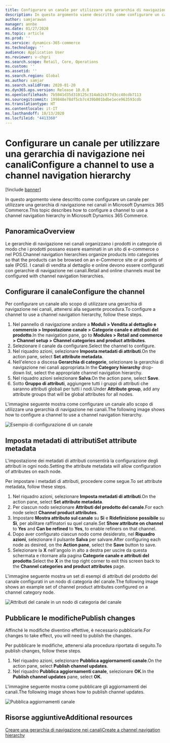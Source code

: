 ```yaml
---
title: Configurare un canale per utilizzare una gerarchia di navigazione nei canali
description: In questo argomento viene descritto come configurare un canale per utilizzare una gerarchia di navigazione nei canali in Microsoft Dynamics 365 Commerce.
author: samjarawan
manager: annbe
ms.date: 01/27/2020
ms.topic: article
ms.prod: ''
ms.service: dynamics-365-commerce
ms.technology: ''
audience: Application User
ms.reviewer: v-chgri
ms.search.scope: Retail, Core, Operations
ms.custom: ''
ms.assetid: ''
ms.search.region: Global
ms.author: samjar
ms.search.validFrom: 2020-01-20
ms.dyn365.ops.version: Release 10.0.8
ms.openlocfilehash: 7b5041d35d310125c314ab2cb77d3cc40cdb7113
ms.sourcegitcommit: 199848e78df5cb7c439b001bdbe1ece963593cdb
ms.translationtype: HT
ms.contentlocale: it-IT
ms.lasthandoff: 10/13/2020
ms.locfileid: "4413360"
---
```

# <a name="configure-a-channel-to-use-a-channel-navigation-hierarchy"></a><span data-ttu-id="cd0af-103">Configurare un canale per utilizzare una gerarchia di navigazione nei canali</span><span class="sxs-lookup"><span data-stu-id="cd0af-103">Configure a channel to use a channel navigation hierarchy</span></span>


[!include [banner](includes/banner.md)]

<span data-ttu-id="cd0af-104">In questo argomento viene descritto come configurare un canale per utilizzare una gerarchia di navigazione nei canali in Microsoft Dynamics 365 Commerce.</span><span class="sxs-lookup"><span data-stu-id="cd0af-104">This topic describes how to configure a channel to use a channel navigation hierarchy in Microsoft Dynamics 365 Commerce.</span></span>

## <a name="overview"></a><span data-ttu-id="cd0af-105">Panoramica</span><span class="sxs-lookup"><span data-stu-id="cd0af-105">Overview</span></span>

<span data-ttu-id="cd0af-106">Le gerarchie di navigazione nei canali organizzano i prodotti in categorie di modo che i prodotti possano essere esaminati in un sito di e-commerce o nel POS.</span><span class="sxs-lookup"><span data-stu-id="cd0af-106">Channel navigation hierarchies organize products into categories so that the products can be browsed on an e-Commerce site or at points of sale (POS).</span></span> <span data-ttu-id="cd0af-107">I canali di vendita al dettaglio e online devono essere configurati con gerarchie di navigazione nei canali.</span><span class="sxs-lookup"><span data-stu-id="cd0af-107">Retail and online channels must be configured with channel navigation hierarchies.</span></span>

## <a name="configure-the-channel"></a><span data-ttu-id="cd0af-108">Configurare il canale</span><span class="sxs-lookup"><span data-stu-id="cd0af-108">Configure the channel</span></span>

<span data-ttu-id="cd0af-109">Per configurare un canale allo scopo di utilizzare una gerarchia di navigazione nei canali, attenersi alla seguente procedura.</span><span class="sxs-lookup"><span data-stu-id="cd0af-109">To configure a channel to use a channel navigation hierarchy, follow these steps.</span></span>

1. <span data-ttu-id="cd0af-110">Nel pannello di navigazione andare a **Moduli \> Vendita al dettaglio e commercio \> Impostazione canale \> Categorie canale e attributi del prodotto**.</span><span class="sxs-lookup"><span data-stu-id="cd0af-110">In the navigation pane, go to **Modules \> Retail and commerce \> Channel setup \> Channel categories and product attributes**.</span></span>
1. <span data-ttu-id="cd0af-111">Selezionare il canale da configurare.</span><span class="sxs-lookup"><span data-stu-id="cd0af-111">Select the channel to configure.</span></span>
1. <span data-ttu-id="cd0af-112">Nel riquadro azioni, selezionare **Imposta metadati di attributi**.</span><span class="sxs-lookup"><span data-stu-id="cd0af-112">On the action pane, select **Set attribute metadata**.</span></span>
1. <span data-ttu-id="cd0af-113">Nell'elenco a discesa **Gerarchia di categorie**, selezionare la gerarchia di navigazione nei canali appropriata.</span><span class="sxs-lookup"><span data-stu-id="cd0af-113">In the **Category hierarchy** drop-down list, select the appropriate channel navigation hierarchy.</span></span>
1. <span data-ttu-id="cd0af-114">Nel riquadro azioni selezionare **Salva**.</span><span class="sxs-lookup"><span data-stu-id="cd0af-114">On the action pane, select **Save**.</span></span>
1. <span data-ttu-id="cd0af-115">Sotto **Gruppo di attributi**, aggiungere tutti i gruppi di attributi che saranno attributi globali per tutti i nodi.</span><span class="sxs-lookup"><span data-stu-id="cd0af-115">Under **Attribute group**, add any attribute groups that will be global attributes for all nodes.</span></span>

<span data-ttu-id="cd0af-116">L'immagine seguente mostra come configurare un canale allo scopo di utilizzare una gerarchia di navigazione nei canali.</span><span class="sxs-lookup"><span data-stu-id="cd0af-116">The following image shows how to configure a channel to use a channel navigation hierarchy.</span></span>

![Esempio di configurazione di un canale](media/configure-channel-hierarchy-1.png)

## <a name="set-attribute-metadata"></a><span data-ttu-id="cd0af-118">Imposta metadati di attributi</span><span class="sxs-lookup"><span data-stu-id="cd0af-118">Set attribute metadata</span></span>

<span data-ttu-id="cd0af-119">L'impostazione dei metadati di attributi consentirà la configurazione degli attributi in ogni nodo.</span><span class="sxs-lookup"><span data-stu-id="cd0af-119">Setting the attribute metadata will allow configuration of attributes on each node.</span></span>

<span data-ttu-id="cd0af-120">Per impostare i metadati di attributi, procedere come segue.</span><span class="sxs-lookup"><span data-stu-id="cd0af-120">To set attribute metadata, follow these steps.</span></span>

1. <span data-ttu-id="cd0af-121">Nel riquadro azioni, selezionare **Imposta metadati di attributi**.</span><span class="sxs-lookup"><span data-stu-id="cd0af-121">On the action pane, select **Set attribute metadata**.</span></span>
1. <span data-ttu-id="cd0af-122">Per ciascun nodo selezionare **Attributi del prodotto del canale**.</span><span class="sxs-lookup"><span data-stu-id="cd0af-122">For each node select **Channel product attributes**.</span></span>
1. <span data-ttu-id="cd0af-123">Impostare **Mostra attributo sul canale** su **Sì** e **Ridefinizione possibile** su **Sì**, per abilitare raffinatori su quel canale.</span><span class="sxs-lookup"><span data-stu-id="cd0af-123">Set **Show attribute on channel** to **Yes** and **Can be refined** to **Yes**, to enable refiners on that channel.</span></span>
1. <span data-ttu-id="cd0af-124">Dopo aver configurato ciascun nodo come desiderato, nel **Riquadro azioni**, selezionare il pulsante **Salva** per salvare.</span><span class="sxs-lookup"><span data-stu-id="cd0af-124">After configuring each node as desired, on the **Action pane**, select the **Save** button to save.</span></span>
1. <span data-ttu-id="cd0af-125">Selezionare la **X** nell'angolo in alto a destra per uscire da questa schermata e ritornare alla pagina **Categorie canale e attributi del prodotto**.</span><span class="sxs-lookup"><span data-stu-id="cd0af-125">Select the **X** in the top right corner to exit this screen back to the **Channel categories and product attributes** page.</span></span>

<span data-ttu-id="cd0af-126">L'immagine seguente mostra un set di esempi di attributi del prodotto del canale configurati in un nodo di categoria del canale.</span><span class="sxs-lookup"><span data-stu-id="cd0af-126">The following image shows an example set of channel product attributes configured on a channel category node.</span></span>

![Attributi del canale in un nodo di categoria del canale](media/configure-channel-hierarchy-2.png)

## <a name="publish-changes"></a><span data-ttu-id="cd0af-128">Pubblicare le modifiche</span><span class="sxs-lookup"><span data-stu-id="cd0af-128">Publish changes</span></span>

<span data-ttu-id="cd0af-129">Affinché le modifiche diventino effettive, è necessario pubblicarle.</span><span class="sxs-lookup"><span data-stu-id="cd0af-129">For changes to take effect, you will need to publish the changes.</span></span>

<span data-ttu-id="cd0af-130">Per pubblicare le modifiche, attenersi alla procedura riportata di seguito.</span><span class="sxs-lookup"><span data-stu-id="cd0af-130">To publish changes, follow these steps.</span></span>

1. <span data-ttu-id="cd0af-131">Nel riquadro azioni, selezionare **Pubblica aggiornamenti canale**.</span><span class="sxs-lookup"><span data-stu-id="cd0af-131">On the action pane, select **Publish channel updates**.</span></span>
1. <span data-ttu-id="cd0af-132">Nel riquadro **Pubblica aggiornamenti canale**, selezionare **OK**.</span><span class="sxs-lookup"><span data-stu-id="cd0af-132">In the **Publish channel updates** pane, select **OK**.</span></span>

<span data-ttu-id="cd0af-133">L'immagine seguente mostra come pubblicare gli aggiornamenti dei canali.</span><span class="sxs-lookup"><span data-stu-id="cd0af-133">The following image shows how to publish channel updates.</span></span>

![Pubblica aggiornamenti canale](media/configure-channel-hierarchy-3.png)

## <a name="additional-resources"></a><span data-ttu-id="cd0af-135">Risorse aggiuntive</span><span class="sxs-lookup"><span data-stu-id="cd0af-135">Additional resources</span></span>

[<span data-ttu-id="cd0af-136">Creare una gerarchia di navigazione nei canali</span><span class="sxs-lookup"><span data-stu-id="cd0af-136">Create a channel navigation hierarchy</span></span>](create-channel-hierarchy.md)



